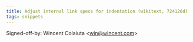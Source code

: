 ```yaml
---
title: Adjust internal link specs for indentation (wikitext, 724126d)
tags: snippets
---
```


Signed-off-by: Wincent Colaiuta &lt;win@wincent.com&gt;
